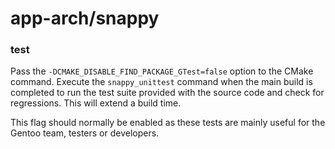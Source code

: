 # app-arch/snappy

### test
Pass the `-DCMAKE_DISABLE_FIND_PACKAGE_GTest=false` option to the CMake command. Execute the `snappy_unittest` command when the main build is completed to run the test suite provided with the source code and check for regressions. This will extend a build time.

This flag should normally be enabled as these tests are mainly useful for the Gentoo team, testers or developers.
